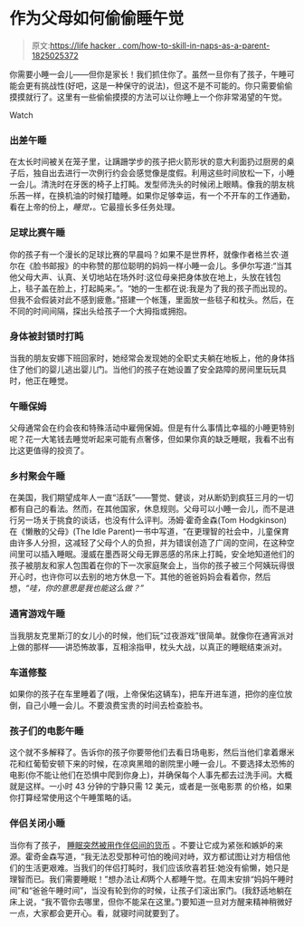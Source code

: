 # 作为父母如何偷偷睡午觉

> 原文:[https://life hacker . com/how-to-skill-in-naps-as-a-parent-1825025372](https://lifehacker.com/how-to-sneak-in-naps-as-a-parent-1825025372)

你需要小睡一会儿——但你是家长！我们抓住你了。虽然一旦你有了孩子，午睡可能会更有挑战性(好吧，这是一种保守的说法)，但这不是不可能的。你只需要偷偷摸摸就行了。这里有一些偷偷摸摸的方法可以让你睡上一个你非常渴望的午觉。

Watch

### 出差午睡

在太长时间被关在笼子里，让蹒跚学步的孩子把火箭形状的意大利面扔过厨房的桌子后，独自出去进行一次例行约会会感觉像是度假。利用这些时间放松一下，小睡一会儿。清洗时在牙医的椅子上打盹。发型师洗头的时候闭上眼睛。像我的朋友桃乐茜一样，在换机油的时候打瞌睡。如果你足够幸运，有一个不开车的工作通勤，看在上帝的份上，*睡觉，*。它最擅长多任务处理。

### **足球比赛午睡**

你的孩子有一个漫长的足球比赛的早晨吗？如果不是世界杯，就像作者格兰农·道尔在《脸书邮报》的中称赞的那位聪明的妈妈一样小睡一会儿。多伊尔写道:“当其他父母大声、认真、关切地站在场外时:这位母亲把身体放在地上，头放在钱包上，毯子盖在脸上，打起盹来。”。“她的一生都在说:我是为了我的孩子而出现的。但我不会假装对此不感到疲惫。”搭建一个帐篷，里面放一些毯子和枕头。然后，在不同的时间间隔，探出头给孩子一个大拇指或拥抱。

### **身体被封锁时打盹**

当我的朋友安娜下班回家时，她经常会发现她的全职丈夫躺在地板上，他的身体挡住了他们的婴儿逃出婴儿门。当他们的孩子在她设置了安全路障的房间里玩玩具时，他正在睡觉。

### **午睡保姆**

父母通常会在约会夜和特殊活动中雇佣保姆。但是有什么事情比幸福的小睡更特别呢？花一大笔钱去睡觉听起来可能有点奢侈，但如果你真的缺乏睡眠，我看不出有比这更值得的投资了。

### 乡村聚会午睡

在美国，我们期望成年人一直“活跃”——警觉、健谈，对从断奶到疯狂三月的一切都有自己的看法。然而，在其他国家，休息规则。父母可以小睡一会儿，而不是进行另一场关于挑食的谈话，也没有什么评判。汤姆·霍奇金森(Tom Hodgkinson)在《懒散的父母》(The Idle Parent)一书中写道，“在更理智的社会中，儿童保育由许多人分担，这减轻了父母个人的负担，并为错误创造了广阔的空间，在这种空间里可以插入睡眠。漫威在墨西哥父母无罪恶感的吊床上打盹，安全地知道他们的孩子被朋友和家人包围着在你的下一次家庭聚会上，当你的孩子被三个阿姨玩得很开心时，也许你可以去别的地方休息一下。其他的爸爸妈妈会看着你，然后想，*“哇，你的意思是我也能这么做？”*

### 通宵游戏午睡

当我朋友克里斯汀的女儿小的时候，他们玩“过夜游戏”很简单。就像你在通宵派对上做的那样——讲恐怖故事，互相涂指甲，枕头大战，以真正的睡眠结束派对。

### **车道修整**

如果你的孩子在车里睡着了(哦，上帝保佑这辆车)，把车开进车道，把你的座位放倒，自己小睡一会儿。不要浪费宝贵的时间去检查脸书。

### 孩子们的电影午睡

这个就不多解释了。告诉你的孩子你要带他们去看日场电影，然后当他们拿着爆米花和红葡萄安顿下来的时候，在凉爽黑暗的剧院里小睡一会儿。不要选择太恐怖的电影(你不能让他们在恐惧中爬到你身上)，并确保每个人事先都去过洗手间。大概就是这样。一小时 43 分钟的宁静只需 12 美元，或者是一张电影票 的价格，如果你打算经常使用这个午睡策略的话。

### 伴侣关闭小睡

当你有了孩子， [睡眠突然被用作伴侣间的货币](http://www.scarymommy.com/sleep-is-currency-in-marriage/) 。不要让它成为紧张和嫉妒的来源。霍奇金森写道，“我无法忍受那种可怕的晚间对峙，双方都试图让对方相信他们的生活更艰难。当我们的伴侣打盹时，我们应该欣喜若狂:她没有偷懒，她只是理智而已。我们需要睡眠！”想办法让*和*两个人都睡午觉。在周末安排“妈妈午睡时间”和“爸爸午睡时间”，当没有轮到你的时候，让孩子们滚出家门。(我舒适地躺在床上说，“我不管你去哪里，但你不能呆在这里。”)要知道一旦对方醒来精神稍微好一点，大家都会更开心。看，就寝时间就要到了。